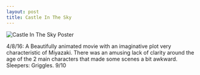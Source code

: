 ```yaml
---
layout: post
title: Castle In The Sky
---
```


![Castle In The Sky Poster](http://moviefiles.alphacoders.com/332/poster-332.jpg "Castle In The Sky Poster")

4/8/16: A Beautifully animated movie with an imaginative plot very characteristic of Miyazaki. There was an amusing lack of clarity around the age of the 2 main characters that made some scenes a bit awkward. Sleepers: Griggles. 9/10
